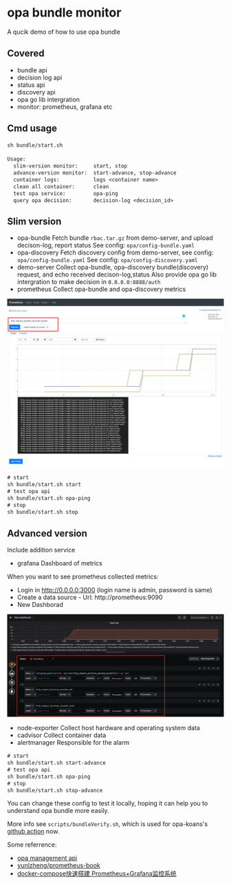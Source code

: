 # opa bundle monitor

A qucik demo of how to use opa bundle

## Covered

- bundle api
- decision log api
- status api
- discovery api
- opa go lib intergration
- monitor: prometheus, grafana etc

## Cmd usage

```shell
sh bundle/start.sh

Usage:
  slim-version monitor:     start, stop
  advance-version monitor:  start-advance, stop-advance
  container logs:           logs <container name>
  clean all container:      clean
  test opa service:         opa-ping
  query opa decision:       decision-log <decision_id>
```

## Slim version

- opa-bundle
Fetch bundle `rbac.tar.gz` from demo-server, and upload decison-log, report status
See config: `opa/config-bundle.yaml`
- opa-discovery
Fetch discovery config from demo-server, see config: `opa/config-bundle.yaml`
See config: `opa/config-discovery.yaml`
- demo-server
Collect opa-bundle, opa-discovery bundle(discovery) request, and echo received decison-log,status
Also provide opa go lib intergration to make decision in `0.0.0.0:8888/auth`
- prometheus
Collect opa-bundle and opa-discovery metrics

![promethus metrics](docker-compose/graph/prometheus.png)

```shell
# start
sh bundle/start.sh start
# test opa api
sh bundle/start.sh opa-ping
# stop
sh bundle/start.sh stop
```

## Advanced version

Include addition service

- grafana
Dashboard of metrics

When you want to see prometheus collected metrics:

- Login in http://0.0.0.0:3000 (login name is admin, password is same)
- Create a data source - Url: http://prometheus:9090
- New Dashborad

![grafana metrics](docker-compose/graph/grafana.png)

- node-exporter
Collect host hardware and operating system data
- cadvisor
Collect container data
- alertmanager
Responsible for the alarm

```shell
# start
sh bundle/start.sh start-advance
# test opa api
sh bundle/start.sh opa-ping
# stop
sh bundle/start.sh stop-advance
```

You can change these config to test it locally, hoping it can help you to understand opa bundle more easily.

More info see `scripts/bundleVerify.sh`, which is used for opa-koans's [github action](https://github.com/NewbMiao/opa-koans/actions) now.

Some referrence:

- [opa management api](https://www.openpolicyagent.org/docs/latest/management/)
- [yunlzheng/prometheus-book](https://github.com/yunlzheng/prometheus-book)
- [docker-compose快速搭建 Prometheus+Grafana监控系统](https://juejin.im/post/5c9dc0b06fb9a070ae3da6e7)
